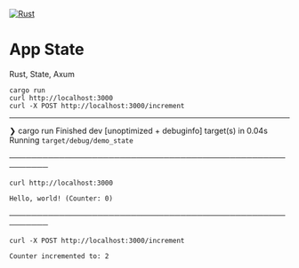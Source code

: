 [![Rust](https://github.com/RGGH/state_demo/actions/workflows/rust.yml/badge.svg)](https://github.com/RGGH/state_demo/actions/workflows/rust.yml)
# App State
Rust, State, Axum

    cargo run
    curl http://localhost:3000
    curl -X POST http://localhost:3000/increment

---

❯ cargo run
    Finished dev [unoptimized + debuginfo] target(s) in 0.04s
     Running `target/debug/demo_state`

     
─────────────────────────────────────────────────────────

    curl http://localhost:3000
    
    Hello, world! (Counter: 0)                                                                                                   

─────────────────────────────────────────────────────────

    curl -X POST http://localhost:3000/increment
    
    Counter incremented to: 2                                                                                                  







                                                                                                           


